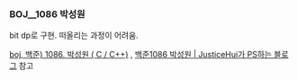 ### BOJ__1086 박성원

bit dp로 구현. 떠올리는 과정이 어려움.

[boj, 백준) 1086. 박성원 ( C / C++)](https://kibbomi.tistory.com/216) , [백준1086 박성원 | JusticeHui가 PS하는 블로그](https://justicehui.github.io/ps/2019/12/18/BOJ1086/) 참고